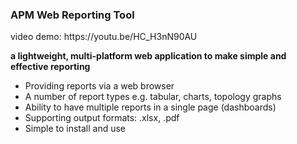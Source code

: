 <h3>APM Web Reporting Tool</h3>
<p>video demo: https://youtu.be/HC_H3nN90AU</p>

**a lightweight, multi-platform web application to make simple and effective reporting**<br/>

- Providing reports via a web browser
- A number of report types e.g. tabular, charts, topology graphs
- Ability to have multiple reports in a single page (dashboards)
- Supporting output formats: .xlsx, .pdf
- Simple to install and use
